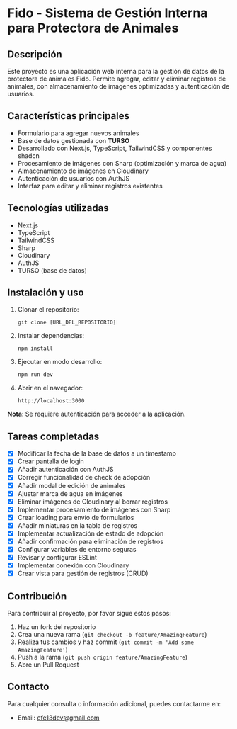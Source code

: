 # Fido - Sistema de Gestión Interna para Protectora de Animales

## Descripción

Este proyecto es una aplicación web interna para la gestión de datos de la protectora de animales Fido. Permite agregar, editar y eliminar registros de animales, con almacenamiento de imágenes optimizadas y autenticación de usuarios.

## Características principales

- Formulario para agregar nuevos animales
- Base de datos gestionada con **TURSO**
- Desarrollado con Next.js, TypeScript, TailwindCSS y componentes shadcn
- Procesamiento de imágenes con Sharp (optimización y marca de agua)
- Almacenamiento de imágenes en Cloudinary
- Autenticación de usuarios con AuthJS
- Interfaz para editar y eliminar registros existentes

## Tecnologías utilizadas

- Next.js
- TypeScript
- TailwindCSS
- Sharp
- Cloudinary
- AuthJS
- TURSO (base de datos)

## Instalación y uso

1. Clonar el repositorio:
   ```
   git clone [URL_DEL_REPOSITORIO]
   ```
2. Instalar dependencias:
   ```
   npm install
   ```
3. Ejecutar en modo desarrollo:
   ```
   npm run dev
   ```
4. Abrir en el navegador:
   ```
   http://localhost:3000
   ```

**Nota**: Se requiere autenticación para acceder a la aplicación.

## Tareas completadas

- [x] Modificar la fecha de la base de datos a un timestamp
- [x] Crear pantalla de login
- [x] Añadir autenticación con AuthJS
- [x] Corregir funcionalidad de check de adopción
- [x] Añadir modal de edición de animales
- [x] Ajustar marca de agua en imágenes
- [x] Eliminar imágenes de Cloudinary al borrar registros
- [x] Implementar procesamiento de imágenes con Sharp
- [x] Crear loading para envío de formularios
- [x] Añadir miniaturas en la tabla de registros
- [x] Implementar actualización de estado de adopción
- [x] Añadir confirmación para eliminación de registros
- [x] Configurar variables de entorno seguras
- [x] Revisar y configurar ESLint
- [x] Implementar conexión con Cloudinary
- [x] Crear vista para gestión de registros (CRUD)

## Contribución

Para contribuir al proyecto, por favor sigue estos pasos:

1. Haz un fork del repositorio
2. Crea una nueva rama (`git checkout -b feature/AmazingFeature`)
3. Realiza tus cambios y haz commit (`git commit -m 'Add some AmazingFeature'`)
4. Push a la rama (`git push origin feature/AmazingFeature`)
5. Abre un Pull Request

## Contacto

Para cualquier consulta o información adicional, puedes contactarme en:

- Email: efe13dev@gmail.com
